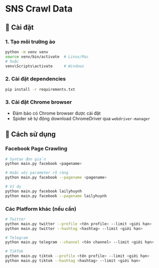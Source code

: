 # SNS Crawl Data

## 🚀 Cài đặt

### 1. Tạo môi trường ảo

```bash
python -m venv venv
source venv/bin/activate  # Linux/Mac
# hoặc
venv\Scripts\activate     # Windows
```

### 2. Cài đặt dependencies

```bash
pip install -r requirements.txt
```

### 3. Cài đặt Chrome browser

- Đảm bảo có Chrome browser được cài đặt
- Spider sẽ tự động download ChromeDriver qua `webdriver-manager`

## 📖 Cách sử dụng

### Facebook Page Crawling

```bash
# Syntax đơn giản
python main.py facebook <pagename>

# Hoặc với parameter rõ ràng
python main.py facebook --pagename <pagename>

# Ví dụ
python main.py facebook lailyhuynh
python main.py facebook --pagename lailyhuynh
```

### Các Platform khác (nếu cần)

```bash
# Twitter
python main.py twitter --profile <tên profile> --limit <giới hạn>
python main.py twitter --hashtag <hashtag> --limit <giới hạn>

# Telegram
python main.py telegram --channel <tên channel> --limit <giới hạn>

# TikTok
python main.py tiktok --profile <tên profile> --limit <giới hạn>
python main.py tiktok --hashtag <hashtag> --limit <giới hạn>
```
